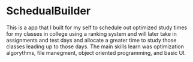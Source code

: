 # SchedualBuilder
This is a app that I built for my self to schedule out optimized study times for my classes in college using a ranking system and will later take in assignments and test days and allocate a greater time to study those classes leading up to those days. The main skills learn was optimization algorythms, file manegment, object oriented programming, and basic UI.
